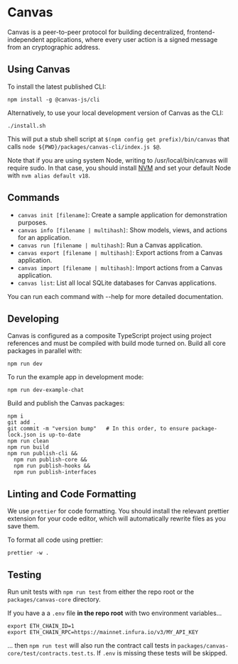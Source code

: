 # Canvas

Canvas is a peer-to-peer protocol for building decentralized,
frontend-independent applications, where every user action is a signed
message from an cryptographic address.

## Using Canvas

To install the latest published CLI:

```
npm install -g @canvas-js/cli
```

Alternatively, to use your local development version of Canvas as the CLI:

```
./install.sh
```

This will put a stub shell script at `$(npm config get prefix)/bin/canvas`
that calls `node ${PWD}/packages/canvas-cli/index.js $@`.

Note that if you are using system Node, writing to /usr/local/bin/canvas
will require sudo. In that case, you should install
[NVM](https://github.com/nvm-sh/nvm#installing-and-updating) and set your
default Node with `nvm alias default v18`.

## Commands

- `canvas init [filename]`: Create a sample application for demonstration purposes.
- `canvas info [filename | multihash]`: Show models, views, and actions for an application.
- `canvas run [filename | multihash]`: Run a Canvas application.
- `canvas export [filename | multihash]`: Export actions from a Canvas application.
- `canvas import [filename | multihash]`: Import actions from a Canvas application.
- `canvas list`: List all local SQLite databases for Canvas applications.

You can run each command with --help for more detailed documentation.

## Developing

Canvas is configured as a composite TypeScript project using project
references and must be compiled with build mode turned on. Build all
core packages in parallel with:

```
npm run dev
```

To run the example app in development mode:

```
npm run dev-example-chat
```

Build and publish the Canvas packages:

```
npm i
git add .
git commit -m "version bump"   # In this order, to ensure package-lock.json is up-to-date
npm run clean
npm run build
npm run publish-cli &&
  npm run publish-core &&
  npm run publish-hooks &&
  npm run publish-interfaces
```

## Linting and Code Formatting

We use `prettier` for code formatting. You should install the relevant
prettier extension for your code editor, which will automatically
rewrite files as you save them.

To format all code using prettier:

```
prettier -w .
```

## Testing

Run unit tests with `npm run test` from either the repo root or the `packages/canvas-core` directory.

If you have a a `.env` file **in the repo root** with two environment variables...

```
export ETH_CHAIN_ID=1
export ETH_CHAIN_RPC=https://mainnet.infura.io/v3/MY_API_KEY
```

... then `npm run test` will also run the contract call tests in `packages/canvas-core/test/contracts.test.ts`. If `.env` is missing these tests will be skipped.
